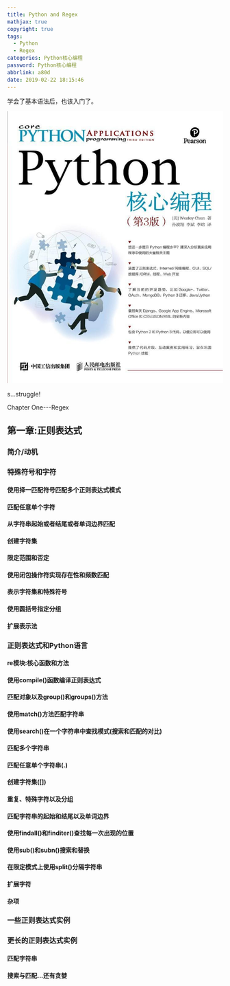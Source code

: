 ```yaml
---
title: Python and Regex
mathjax: true
copyright: true
tags:
  - Python
  - Regex
categories: Python核心编程
password: Python核心编程
abbrlink: a80d
date: 2019-02-22 18:15:46
---
```


学会了基本语法后，也该入门了。

![](../Resources/CorePython/CorePythonFront.jpg)

s...struggle!

Chapter One---Regex

<!--less-->

## 第一章:正则表达式

### 简介/动机



### 特殊符号和字符

#### 使用择一匹配符号匹配多个正则表达式模式

#### 匹配任意单个字符

#### 从字符串起始或者结尾或者单词边界匹配

#### 创建字符集

#### 限定范围和否定

#### 使用闭包操作符实现存在性和频数匹配

#### 表示字符集和特殊符号

#### 使用圆括号指定分组

#### 扩展表示法



### 正则表达式和Python语言

#### re模块:核心函数和方法

#### 使用compile()函数编译正则表达式

#### 匹配对象以及group()和groups()方法

#### 使用match()方法匹配字符串

#### 使用search()在一个字符串中查找模式(搜索和匹配的对比)

#### 匹配多个字符串

#### 匹配任意单个字符串(.)

#### 创建字符集([])

#### 重复、特殊字符以及分组

#### 匹配字符串的起始和结尾以及单词边界

#### 使用findall()和finditer()查找每一次出现的位置

#### 使用sub()和subn()搜索和替换

#### 在限定模式上使用split()分隔字符串

#### 扩展字符

#### 杂项



### 一些正则表达式实例




### 更长的正则表达式实例

#### 匹配字符串

#### 搜索与匹配...还有贪婪
